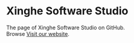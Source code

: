 # Xinghe Software Studio
The page of Xinghe Software Studio on GitHub.  
Browse [Visit our website](https://xinghess.com).
